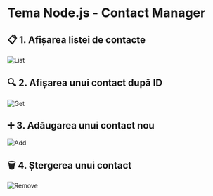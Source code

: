 # Tema Node.js - Contact Manager

## 📋 1. Afișarea listei de contacte

![List](https://i.ibb.co/twfsD0B3/list-png.png)

## 🔍 2. Afișarea unui contact după ID

![Get](https://ibb.co/Rpfq7MkJ)

## ➕ 3. Adăugarea unui contact nou

![Add](https://ibb.co/NnWGSYqB)

## 🗑️ 4. Ștergerea unui contact

![Remove](https://ibb.co/C3718kqH)
